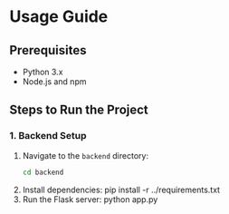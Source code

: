 # Usage Guide

## Prerequisites
- Python 3.x
- Node.js and npm

## Steps to Run the Project

### 1. Backend Setup
1. Navigate to the `backend` directory:
   ```bash
   cd backend

2. Install dependencies:
   pip install -r ../requirements.txt
3. Run the Flask server:
   python app.py


 
